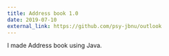 ```yaml
---
title: Address book 1.0
date: 2019-07-10
external_link: https://github.com/psy-jbnu/outlook
---
```

I made Address book using Java.